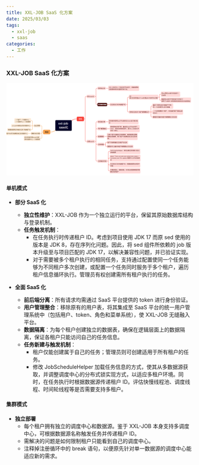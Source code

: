 ```yaml
---
title: XXL-JOB SaaS 化方案
date: 2025/03/03
tags:
  - xxl-job
  - saas
categories:
  - 工作
---
```


### XXL-JOB SaaS 化方案

![XXL-JOB SaaS 化方案](image-9.png)

#### 单机模式

- **部分 SaaS 化**

  - **独立性维护**：XXL-JOB 作为一个独立运行的平台，保留其原始数据库结构与登录机制。
  - **任务触发机制**：
    - 在任务执行时传递租户 ID。考虑到项目使用 JDK 17 而原 sed 使用的版本是 JDK 8，存在序列化问题。因此，将 sed 组件所依赖的 job 版本升级至与项目匹配的 JDK 17，以解决兼容性问题，并已验证实现。
    - 对于需要被多个租户执行的相同任务，支持通过配置使同一个任务能够为不同租户多次创建，或配置一个任务同时服务于多个租户，遍历租户信息循环执行。管理员有权创建需所有租户执行的任务。

- **全面 SaaS 化**
  - **前后端分离**：所有请求均需通过 SaaS 平台提供的 token 进行身份验证。
  - **用户管理整合**：移除原有的用户表，将其集成至 SaaS 平台的统一用户管理系统中（包括用户、token、角色和菜单系统），使 XXL-JOB 无缝融入平台。
  - **数据隔离**：为每个租户创建独立的数据表，确保在逻辑层面上的数据隔离，保证各租户只能访问自己的任务信息。
  - **任务新建与触发机制**：
    - 租户仅能创建属于自己的任务；管理员则可创建适用于所有租户的任务。
    - 修改 JobScheduleHelper 加载任务信息的方式，使其从多数据源获取，并调整调度中心的分布式锁实现方式，以适应多租户环境。同时，在任务执行时根据数据源传递租户 ID。评估快慢线程池、调度线程、时间轮线程等是否需要支持多租户。

#### 集群模式

- **独立部署**
  - 每个租户拥有独立的调度中心和数据源。鉴于 XXL-JOB 本身支持多调度中心，可根据数据源名称触发任务并传递租户 ID。
  - 需解决的问题是如何限制租户只能看到自己的调度中心。
  - 注释掉注册循环中的 break 语句，以便原先针对单一数据源的调度中心能适应新的需求。
